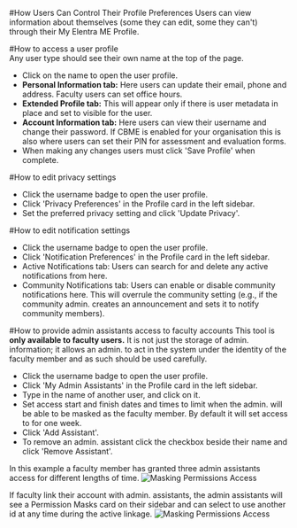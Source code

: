 #How Users Can Control Their Profile Preferences
Users can view information about themselves (some they can edit, some they can't) through their My Elentra ME Profile.

#How to access a user profile  
Any user type should see their own name at the top of the page.  

* Click on the name to open the user profile.
* **Personal Information tab:** Here users can update their email, phone and address.  Faculty users can set office hours.
* **Extended Profile tab:** This will appear only if there is user metadata in place and set to visible for the user.
* **Account Information tab:** Here users can view their username and change their password.  If CBME is enabled for your organisation this is also where users can set their PIN for assessment and evaluation forms.
* When making any changes users must click 'Save Profile' when complete.

#How to edit privacy settings
* Click the username badge to open the user profile.
* Click 'Privacy Preferences' in the Profile card in the left sidebar.  
* Set the preferred privacy setting and click 'Update Privacy'.  

#How to edit notification settings
* Click the username badge to open the user profile.
* Click 'Notification Preferences' in the Profile card in the left sidebar.  
* Active Notifications tab: Users can search for and delete any active notifications from here.  
* Community Notifications tab: Users can enable or disable community notifications here.  This will overrule the community setting (e.g., if the community admin. creates an announcement and sets it to notify community members).

#How to provide admin assistants access to faculty accounts
This tool is **only available to faculty users.**  It is not just the storage of admin. information; it allows an admin. to act in the system under the identity of the faculty member and as such should be used carefully.  

* Click the username badge to open the user profile.
* Click 'My Admin Assistants' in the Profile card in the left sidebar.  
* Type in the name of another user, and click on it.  
* Set access start and finish dates and times to limit when the admin. will be able to be masked as the faculty member. By default it will set access to for one week.  
* Click 'Add Assistant'.  
* To remove an admin. assistant click the checkbox beside their name and click 'Remove Assistant'.  

In this example a faculty member has granted three admin assistants access for different lengths of time.
![Masking Permissions Access](/img/users/masked-permissions-adding-admin-ME1.11.png)

If faculty link their account with admin. assistants, the admin assistants will see a Permission Masks card on their sidebar and can select to use another id at any time during the active linkage.
![Masking Permissions Access](/img/users/masked-permissions-switcher-ME1.11.png)
